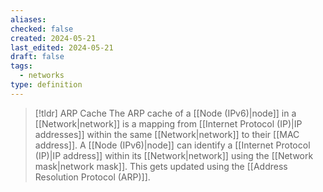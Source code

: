 ```yaml
---
aliases: 
checked: false
created: 2024-05-21
last_edited: 2024-05-21
draft: false
tags:
  - networks
type: definition
---
```

>[!tldr] ARP Cache
>The ARP cache of a [[Node (IPv6)|node]] in a [[Network|network]] is a mapping from [[Internet Protocol (IP)|IP addresses]] within the same [[Network|network]] to their [[MAC address]]. A [[Node (IPv6)|node]] can identify a [[Internet Protocol (IP)|IP address]] within its [[Network|network]] using the [[Network mask|network mask]]. This gets updated using the [[Address Resolution Protocol (ARP)]].

